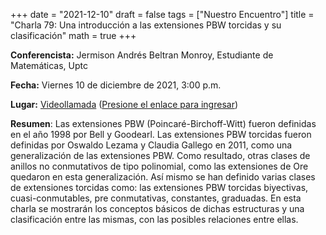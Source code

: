 +++
date      = "2021-12-10"
draft     = false
tags      = ["Nuestro Encuentro"]
title     = "Charla 79: Una introducción a las extensiones PBW torcidas y su clasificación"
math      = true
+++

**Conferencista:** Jermison Andrés Beltran Monroy, Estudiante de Matemáticas, Uptc 

**Fecha:** Viernes 10 de diciembre de 2021, 3:00 p.m.

**Lugar:** [Videollamada](https://meet.google.com/izy-pzig-pbf)  ([Presione el enlace para ingresar](https://meet.google.com/izy-pzig-pbf))

**Resumen**: Las extensiones PBW (Poincaré-Birchoff-Witt) fueron definidas en el año 1998 por Bell y Goodearl. Las extensiones PBW torcidas fueron definidas por Oswaldo Lezama y Claudia Gallego en 2011, como una generalización de las extensiones PBW. Como resultado, otras clases de anillos no conmutativos de tipo polinomial, como las extensiones de Ore quedaron en esta generalización. Así mismo se han definido varias clases de extensiones torcidas como: las extensiones PBW torcidas biyectivas, cuasi-conmutables, pre conmutativas, constantes, graduadas. En esta charla se mostrarán los conceptos básicos de dichas estructuras y una clasificación entre las mismas, con las posibles relaciones entre ellas.
